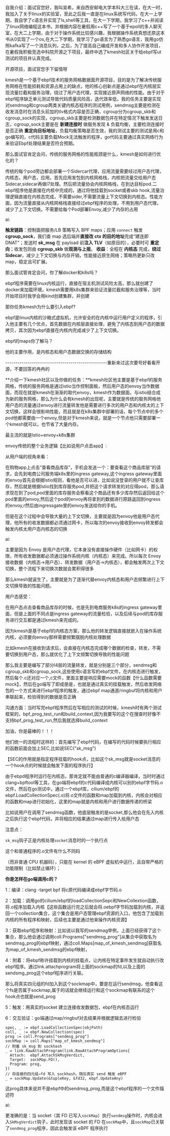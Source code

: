 自我介绍：面试官您好，我叫吴希，来自西安邮电大学本科大三在读，在大一时，我加入了关于linux的实验室，至此之后我一直是在linux系统写代码，在大一上学期，我自学了c语言并实现了ls,shell等工具，在大一下学期，我学习了c++并阅读了linux网络编程这本书，并根据内容在暑假用c++写了一个基于epoll的多人聊天室，在大二上学期，由于对于操作系统比较感兴趣，我根据操作系统真想还原这本书从0实现了一个os,在大二下学期，我学习了go语言为了熟悉go语言，我用go仿照kafka写了一个消息队列，之后，为了提高自己编成开发和多人协作开发项目，在暑假我积极竞选中科院开源之下项目，最终中选了kmesh社区关于给ebpf写ut测试的项目并认真完成。

开源项目，面试官您手下留情呀

kmesh是一个基于ebpf技术的服务网格数据面开源项目，目的是为了解决传统服务网格在性能损耗和资源占用上的缺点，他的核心创新点是通过ebpf在内核层实现流量拦截和服务治理，绕过了用户态代理，实现接近原声网络的性能。由于对于ebpf程序缺乏单元测试导致代码质量风险高，迭代效率低，我的任务主要是实现对sendmsg和cgroup两类关键内核态程序的测试用例，sendmsg主要是检测在收发消息时在消息头前加的tlv格式内容是否正确，cgroup分为cgroup_skb和cgroup_sock的实现，cgroup_skb主要是检测数据包并在特定情况下触发发送日志，cgroup_sock主要是在 **新建连接时** 做服务发现 & 负载均衡，主要检测连接时是否正确 **重定向目标地址**，负载均衡策略是否生效，我的测试主要的测试是用c和go编写的，c代码主要负载Mock无法触发的程序，go代码主要通过真实网络行为来验证Ebpf处理结果是否符合预期。

那么面试官肯定会问，传统的服务网格的性能瓶颈是什么，kmesh是如何进行优化的？

传统的每个pod旁边都会部署一个Sidercar代理，应用流量需要经过用户态代理，内核态，用户态，应用。首先应用发包到内核网格栈，内核把流量交给用户态Sidecar,sidecar再做l7处理。然后把流量协会内核网格栈，在到达目标pod.二ebpf程序他是直接在内核中完成的，通过将他挂载到socket或者skb hook,流量治理逻辑直接在内核态完成，不需要sider,不需要流量上下文切换到内核态。性能方面，因为流量直接从内核网格栈直接经过ebpf程序的处理，不用到用户态代理，减少了上下文切换。不需要给每个Pod部署Envoy,减少了内存的占用

ai:

**触发链路**：控制面把服务/LB 策略写入 BPF maps；应用 `connect` 触发 **cgroup_sock**，我们查 map 选后端并**直接改 ctx 的目的地址**完成“建连即 DNAT”；发送时 **sk_msg** 在 payload 前**注入 TLV**（如原目的），必要时可 **重定向**；收发包则由 **cgroup_skb** 做**观测与上报**。
 **收益**：全程在 **内核态** 完成，**绕过 Sidecar**，减少上下文切换与内存开销，性能接近原生网络；策略热更新只改 map，稳定且可扩展。

那么面试管肯定会问，你了解docker和k8s吗？

ebpf程序需要在linux内核运行，直接在宿主机测试风险太高，那么就创建了docker来加载环境，kmesh需要用k8s集群来验证流量拦截和服务治理等，当时开始项目时我学会用kind创建集群，并创建

那你任务kmesh为什么要引入ebpf?

ebpf是linux内核的沙箱式虚拟机，允许安全的在内核中运行用户定义的程序，引入他主要有几个优点，首先数据在内核层直接处理，避免了内核态到用户态的数据拷贝，其次因为ebpf直接在内核内完成减少了上下文切换。

ebpf的maps你了解马？

他的主要作用，是内核态和用户态数据交换的存储结构

--------------------------------------------------重新来过这次要号好看看开源，不要回答的冉冉的

**介绍一下kmesh社区以及你做的任务：**kmesh社区他主要是基于ebpf的服务网格，传统的服务网格是通过istio当作控制面板，然后用户态的envoy当作数据面，而现在就是kmesh在渐渐的取代envoy，kmesh作为数据面，与istio结合成为新的服务网格，那么为什么会有kmesh的出现呢，主要就是传统的服务网格他用户态的流量通过envoy进行流量转发他是需要进行多次的用户态和内核太的上下文切换，这样会很影响性能，而且就是在k8s集群中部署的话，每个节点中的多个pod他都需要由一个envoy,但是对于kmesh来说，就是一个节点他只需要部署一个kmesh就可以，也节省了大量内存。

最主流的就是lstio+envoy+k8s集群

envoy传统的整个业务逻辑【比如说用户点击app】:

从用户端的视角来看：

在购物app上点击“查看商品库存”，手机会发送一个：要查看这个商品库层“的请求，会先到电商公司服务端k8s里的ingress gateway,这个ingress gateway里面的envoy首先会根据lstio规则，看他是否可以进，比如说没登录的用户就不让查库存，然后就是根据lstio找到库存服务pod,并把这个请求转发的对应得pod，那么请求现在到了pod,pod里面的库存服务会察看这个商品还有多少库存然后返回给这个pod里面的envoy,然后这个pod的envoy再将拿到的数据进行原路返回到ingress的envoy,r然后由ingressgate里的envoy发送给你的手机。

但是在这个过程中会导致大量的上下文切换，主要就是因为envoy他是用户态代理，他所有的收发数据都必须通过网卡，所以每次的envoy接收到envoy转发都会触发内核太用户态内核态的切换

ai:

主要是因为 Envoy 是用户态代理，它本身没有直接操作硬件（比如网卡）的权限，所有收发数据都必须通过操作系统内核（内核态）来完成。所以每次 Envoy 接收数据（内核态→用户态）、转发数据（用户态→内核态），都会触发两次上下文切换，整个流程下来切换次数就会累积得很多

那么kmesh就诞生了，主要就是为了逐渐代替envoy内核态和用户态频繁进行上下文切换导致的性能问题。

用户态感受：

在用户态点击查看商品库存的时候，也是先到电商服务k8s的ingress gateway里面，但是上面的不同点是ingress gateway的流量检验，以及后续与pod的库存服务进行交互都是通过kmesh来完成的。

因为kmesh是基于ebpf的内核态方案，那么他的转发逻辑直接就嵌入在操作系统内核，必须要向envoy那样需要频繁摆脱内核处理数据

比如kmesh在接收到请求后，会直接在内核态完成哪个数据的检查，转发，不需要切换到用户态，那么就优化了上下文频繁切换导致的性能问题

那么我主要是编写了部分l4层的流量转发，就是分别是三个部分，sendmsg和cgroup_skb和cgroup_sock,这些使用c语言写的ebpf文件，在内核态进行触发，然后每个.c还对应一个,c文件，里面主要是响应需要mock的函数【什么函数需要mock】，然后在go端写了即成册是，也就是通过真实的挂载触发，然后收发网络包的一个方式来进行ebpf程序的触发，通过ebpf map通道/ringbuf将内核和用户串联起来，检验得到的数据是否正确

沟通方面：当时写完ebpf程序然后在写相应的测试的时候，kmesh时有两个测试框架的，bpf_prog_test_run和build_context,因为我要写的这个在搜查时好像不支持bpf_prog_test_run,然后我就选择build_context

加油，你是最棒的！！！

他们统一的流程时这样的：首先编写了ebpf代码，在编写的代码时候要执行相应的函数前面会加上SEC,比如说SEC("sk_msg")

【SEC的作用就是指定程序挂载的hook点，比如这个sk_msg就是socket消息的一个hook点的时候就会触发下面的程序执行】

由于ebpd程序时运行在内核态，那肯定就不能由普通的c编译器编译，当时时通过clang+bpftool等工具，在go端将ebpf的c代码编译成内核可以别的ebpf字节码.o文件，然后在go测试中，通过一个ebpf库，cilium/ebpf的ebpf.LoadCollectionSpec(.o)将.o文件的函数和map加载到内核，内核会对相应的函数和map进行初始化，这里的map就是内核和用户进行数据传递的桥梁

比如说用户在调用了sendmsg函数，他底层触发的是socket,那么他会在先入内核之后执行这个ebpf代码，并将相应的结果通过map进行传入给用户态

注意点：

`sk_msg`钩子正是内核处理`socket`消息时的一个执行点

这个和普通程序的.o文件有什么不同码

（而非普通 CPU 机器码），只能在 kernel 的 eBPF 虚拟机中运行，且自带严格的功能限制（比如禁止循环）；

**你是怎样在go端调用c的？**

1：编译：clang -target bpf 将c原代码编译成ebpf字节码.o

2：加载：调用go的cilium/ebpf的loadCollectionSepc和NewCollextion函数，将.o程序加载入内核【这些函数运行完之后就会将.oebpf字节码加载到内核，并返回一个collection集合，这个集合是用户态管理ebpf资源的入口，他包含了加载到内核的所有程序和映射，后续也主要是通过他来操作内核资源】

3：获取ebpf程序和映射：比如说以我写的sendmag举例，上面已经获得了这个集合，那么他会通过调用coll.Programs["sendmsg_prog"]从集合中获取名为sendmsg_prog的ebpf映射，通过coll.Maps[map_of_kmesh_sendmsg]获取名为map_of_kmesh_sendmsg的ebpf映射，

4：附着：将ebpf称许挂载到内核的挂载点，让内核在特定事件发生就自动执行改ebpf程序。通过link.attachprogram将上面的sockmap的fd,以及上面的sendsmg_prog这个ebpf程序进行关联。

那么将真实四元组的fd加入到这个sockmap中，要是在运行sendmsg，他查看这个fs是否属于sockmap,属于的话就会继续运行和这个sockmap有联系的这个hook点也就是send_prog

5：触发：用真实的socket 建立连接收发数据包，ebpf在内核态运行

6：交互验证：go端通过map/ringbuf对去结果并根据逻辑去进行检验

```
spec, _ := ebpf.LoadCollectionSpec(objPath)
coll, _ := ebpf.NewCollection(spec)
prog := coll.Programs["sendmsg_prog"]
sockMap := coll.Maps["map_of_kmesh_sendmsg"]
// 附着 sk_msg 到 sockhash
_ = link.RawAttachProgram(link.RawAttachProgramOptions{
  Attach:  ebpf.AttachSkMsgVerdict,
  Target:  sockMap.FD(),
  Program: prog,
})
// 将连接的四元组→fd 写入 sockhash，随后真实 send 触发 eBPF
_ = sockMap.Update(&tupleKey, &fd32, ebpf.UpdateAny)
```

这prog具体来说并不是ebpf中的sendmsg_prog,而是这个ebpf程序的一个文件描述符

ai:

 更准确的是：当 socket（其 FD 已写入`sockMap`）执行`sendmsg`操作时，内核会进入`SkMsgVerdict`钩子，此时发现该 socket 的 FD 在`sockMap`中，且`sockMap`已关联了`sendmsg_prog`程序，因此会触发该 eBPF 程序执行





































